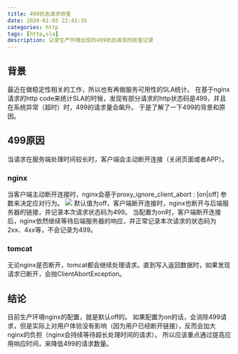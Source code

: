 ```yaml
---
title: 499状态请求排查
date: 2020-01-05 22:41:35
categories: http
tags: [http,sla]
description: 记录生产环境出现的499状态请求的排查记录
---
```


## 背景
最近在做稳定性相关的工作，所以也有再做服务可用性的SLA统计。
在基于nginx请求的http code来统计SLA的时候，发现有部分请求的http状态码是499，并且在系统异常（超时）时，499的请求量会飙升。
于是了解了一下499的背景和原因。

## 499原因
当请求在服务端处理时间较长时，客户端会主动断开连接（关闭页面或者APP）。

### nginx
当客户端主动断开连接时，nginx会基于proxy_ignore_client_abort : [on|off] 参数来决定应对行为。
![](http://q3n3fxbpj.bkt.clouddn.com/QQ20200105-225218@2x.png)
默认值为off，客户端断开连接时，nginx也断开与后端服务器的链接，并记录本次请求状态码为499。
当配置为on时，客户端断开连接后，nginx依然继续等待后端服务器的响应，并正常记录本次请求的状态码为2xx、4xx等，不会记录为499。

### tomcat
无论nginx是否断开，tomcat都会继续处理请求。直到写入返回数据时，如果发现请求已断开，会抛ClientAbortException。

## 结论
目前生产环境nginx的配置，就是默认off的。
如果配置为on的话，会消除499请求，但是实际上对用户体验没有影响（因为用户已经断开链接），反而会加大nginx的负担（nginx会持续等待超长处理时间的请求）。
所以应该重点通过提高应用响应时间，来降低499的请求数量。